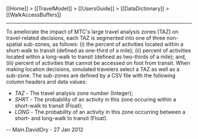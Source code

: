 [[Home]] > [[TravelModel]] > [[UsersGuide]] > [[DataDictionary]] > [[WalkAccessBuffers]]

***

To ameliorate the impact of MTC's large travel analysis zones (TAZ) on travel-related decisions, each TAZ is segmented into one of three non-spatial sub-zones, as follows: (i) the percent of activities located within a short-walk to transit (defined as one-third of a mile); (ii) percent of activities located within a long-walk to transit (defined as two-thirds of a mile); and, (iii) percent of activities that cannot be accessed on foot from transit. When making location decisions, simulated travelers select a TAZ as well as a sub-zone. The sub-zones are defined by a CSV file with the following column headers and data values:
* *TAZ* - The travel analysis zone number (Integer);
* *SHRT* - The probability of an activity in this zone occuring within a short-walk to transit (Float);
* *LONG* - The probability of an activity in this zone occurring between a short- and long-walk to transit (Float).

-- Main.DavidOry - 27 Jan 2012